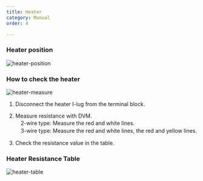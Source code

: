```yaml
---
title: Heater
category: Manual
order: 4

---
```


### **Heater position**  

![heater-position](https://user-images.githubusercontent.com/85915538/125907349-bd8d37ae-894d-438c-82be-3d633010b6a9.png)


### **How to check the heater**  

![heater-measure](https://user-images.githubusercontent.com/85915538/125908534-ab422ced-b9a5-4d60-aeb8-c6a35054694c.png)

<!---
1) Terminal Block에서 Heater의 I-lug를 분리한다.  
2) DVM으로 저항을 측정한다.  
2선식 : 빨간선과 흰선을 측정한다.  
3선식 : 빨간색과 흰선, 빨간색과 노란선을 측정한다.  
3) 각 부위 별 저항값을 확인한다.  
--->

1) Disconnect the heater I-lug from the terminal block.  

2) Measure resistance with DVM.  
　2-wire type: Measure the red and white lines.  
　3-wire type: Measure the red and white lines, the red and yellow lines.  
 
3) Check the resistance value in the table.  


### **Heater Resistance Table**  

![heater-table](https://user-images.githubusercontent.com/85915538/125907337-ff64a756-9577-409d-a4e9-5c27700796ac.png)
